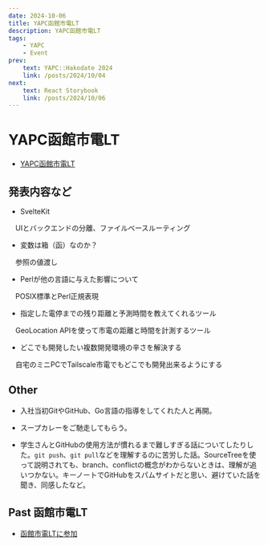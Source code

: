 ```yaml
---
date: 2024-10-06
title: YAPC函館市電LT
description: YAPC函館市電LT
tags: 
    - YAPC
    - Event
prev:
    text: YAPC::Hakodate 2024
    link: /posts/2024/10/04
next:
    text: React Storybook
    link: /posts/2024/10/06
---
```


# YAPC函館市電LT

* [YAPC函館市電LT](https://connpass.com/event/326666/)

## 発表内容など

* SvelteKit

&emsp;UIとバックエンドの分離、ファイルベースルーティング

* 変数は箱（函）なのか？

&emsp;参照の値渡し

* Perlが他の言語に与えた影響について

&emsp;POSIX標準とPerl正規表現

* 指定した電停までの残り距離と予測時間を教えてくれるツール

&emsp;GeoLocation APIを使って市電の距離と時間を計測するツール

* どこでも開発したい複数開発環境の辛さを解決する

&emsp;自宅のミニPCでTailscale市電でもどこでも開発出来るようにする

## Other

* 入社当初GitやGitHub、Go言語の指導をしてくれた人と再開。

* スープカレーをご馳走してもらう。

* 学生さんとGitHubの使用方法が慣れるまで難しすぎる話についてしたりした。`git push`、`git pull`などを理解するのに苦労した話。SourceTreeを使って説明されても、branch、conflictの概念がわからないときは、理解が追いつかない。キーノートでGitHubをスパムサイトだと思い、避けていた話を聞き、同感したなど。

## Past 函館市電LT

* [函館市電LTに参加](/posts/2023/02)